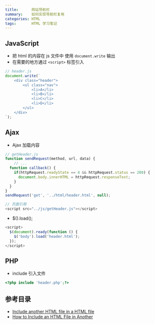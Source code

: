 ```yaml
---
title:      网站导航栏
summary:    如何实现导航栏复用
categories: HTML
tags:       HTML 学习笔记
---
```


## JavaScript

- 把 html 的内容在 js 文件中 使用 `document.write` 输出
- 在需要的地方通过 `<script>` 标签引入

```javascript
// header.js
document.write(`
    <div class="header">
        <ul class="nav">
            <li>A</li>
            <li>B</li>
            <li>C</li>
            <li>D</li>
        </ul>
    </div>
`);
```

## Ajax

- Ajax 加载内容

```javascript
// getHeader.js
function sendRequest(method, url, data) {
	// ...
  function callback() {
    if(httpRequest.readyState == 4 && httpRequest.status == 200) {
	  document.body.innerHTML = httpRequest.responseText;
    }
  }
}
sendRequest('get', '../html/header.html', null);

// 页面引用
<script src="../js/getHeader.js"></script>
```
- $().load();

```javascript
<script>
  $(document).ready(function () {
  	$('body').load('header.html');
  });
</script>
```

## PHP

- include 引入文件

```php
<?php include 'header.php';?>
```

## 参考目录

- [Include another HTML file in a HTML file](http://stackoverflow.com/questions/8988855/include-another-html-file-in-a-html-file)
- [How to Include an HTML File in Another](http://webdesign.about.com/od/ssi/a/aa052002a.htm)